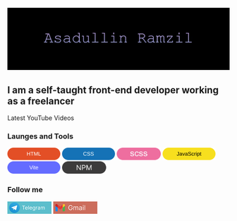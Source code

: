 ![Header](https://github.com/RamzilAsadullinXd/RamzilAsadullinXd/blob/main/assets/bg.jpg)

## I am a self-taught front-end developer working as a freelancer

Latest YouTube Videos

### Launges and Tools
  <img src="./assets/badges/html.svg" alt="HTML" height="28" />
  <img src="./assets/badges/css.svg" alt="CSS" height="28" />
    <img src="./assets/badges/scss.png" alt="Scss" height="28"/>
  <img src="./assets/badges/js.svg" alt="JavaScript" height="28" />
  <img src="./assets/badges/vite.svg" alt="Vite" height="28" />
  <img src="./assets/badges/npm.png" alt="Npm" height="28" />

### Follow me

[![Telegram](./assets/social/telegram.png)](https://t.me/AsadullinRamzil)
[![Gmail](./assets/social/gmail.png)](asadullinramzil0@gmail.com)